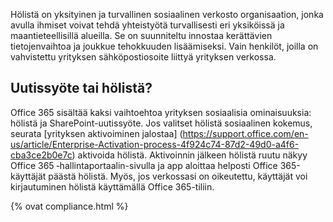 
Hölistä on yksityinen ja turvallinen sosiaalinen verkosto organisaation, jonka avulla ihmiset voivat tehdä yhteistyötä turvallisesti eri yksiköissä ja maantieteellisillä alueilla. Se on suunniteltu innostaa kerättävien tietojenvaihtoa ja joukkue tehokkuuden lisäämiseksi. Vain henkilöt, joilla on vahvistettu yrityksen sähköpostiosoite liittyä yrityksen verkossa.

## Uutissyöte tai hölistä?
Office 365 sisältää kaksi vaihtoehtoa yrityksen sosiaalisia ominaisuuksia: hölistä ja SharePoint-uutissyöte. Jos valitset hölistä sosiaalinen kokemus, seurata [yrityksen aktivoiminen jalostaa] (https://support.office.com/en-us/article/Enterprise-Activation-process-4f924c74-87d2-49d0-a4f6-cba3ce2b0e7c) aktivoida hölistä. Aktivoinnin jälkeen hölistä ruutu näkyy Office 365 ‑hallintaportaalin-sivulla ja app aloittaa helposti Office 365-käyttäjät päästä hölistä. Myös, jos verkossasi on oikeutettu, käyttäjät voi kirjautuminen hölistä käyttämällä Office 365-tiliin.

{% ovat compliance.html %}
